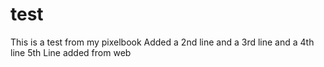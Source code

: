 # test
This is a test from my pixelbook
Added a 2nd line
and a 3rd line
and a 4th line
5th Line added from web
